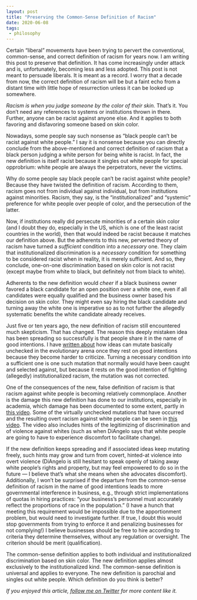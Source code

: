 ```yaml
---
layout: post
title: "Preserving the Common-Sense Definition of Racism"
date: 2020-06-08
tags:
 - philosophy
---
```


Certain “liberal” movements have been trying to pervert the conventional, common-sense, and correct definition of racism for years now. I am writing this post to preserve that definition. It has come increasingly under attack and is, unfortunately, becoming less and less adopted. This post is not meant to persuade liberals. It is meant as a record. I worry that a decade from now, the correct definition of racism will be but a faint echo from a distant time with little hope of resurrection unless it can be looked up somewhere.

*Racism is when you judge someone by the color of their skin.* That’s it. You don’t need any references to systems or institutions thrown in there. Further, anyone can be racist against anyone else. And it applies to both favoring and disfavoring someone based on skin color.

Nowadays, some people say such nonsense as “black people can’t be racist against white people.” I say it is nonsense because you can directly conclude from the above-mentioned and correct definition of racism that a black person judging a white person for being white is racist. In fact, the new definition is itself racist because it singles out white people for special opprobrium: white people are always the perpetrators, never the victims.

Why do some people say black people can’t be racist against white people? Because they have twisted the definition of racism. According to them, racism goes not from individual against individual, but from institutions against minorities. Racism, they say, is the “institutionalized” and “systemic” preference for white people over people of color, and the persecution of the latter.

Now, if institutions really did persecute minorities of a certain skin color (and I doubt they do, especially in the US, which is one of the least racist countries in the world), then that would indeed be racist because it matches our definition above. But the adherents to this new, perverted theory of racism have turned a *sufficient* condition into a *necessary* one. They claim that institutionalized discrimination is a *necessary* condition for something to be considered racist when in reality, it is merely sufficient. And so, they conclude, one-on-one discrimination based on skin color is not racist (except maybe from white to black, but definitely not from black to white).

Adherents to the new definition would *cheer* if a black business owner favored a black candidate for an open position over a white one, even if all candidates were equally qualified and the business owner based his decision on skin color. They might even say hiring the black candidate and turning away the white one is imperative so as to not further the allegedly systematic benefits the white candidate already receives.

Just five or ten years ago, the new definition of racism still encountered much skepticism. That has changed. The reason this deeply mistaken idea has been spreading so successfully is that people share it in the name of good intentions. I have [written about](https://medium.com/@hcd/how-do-some-peaceful-ideas-result-in-violent-protests-30c1284ae415) how ideas can mutate basically unchecked in the evolutionary arena once they rest on good intentions because they become harder to criticize. Turning a necessary condition into a sufficient one is one such mutation that normally would have been caught and selected against, but because it rests on the good intention of fighting (allegedly) institutionalized racism, the mutation was not corrected.

One of the consequences of the new, false definition of racism is that racism against white people is becoming relatively commonplace. Another is the damage this new definition has done to our institutions, especially in academia, which damage has been documented to some extent, partly in [this video](https://www.youtube.com/watch?v=FH2WeWgcSMk). Some of the virtually unchecked mutations that have occurred and the resulting overt racism against white people can be seen in [this video](https://www.youtube.com/watch?v=dteOQPzc_so). The video also includes hints of the legitimizing of discrimination and of violence against whites (such as when DiAngelo says that white people are going to have to experience discomfort to facilitate change).

If the new definition keeps spreading and if associated ideas keep mutating freely, such hints may grow and turn from covert, hinted-at violence into overt violence (DiAngelo is still hesitant to speak openly of taking away white people’s rights and property, but may feel empowered to do so in the future — I believe that’s what she means when she advocates discomfort). Additionally, I won’t be surprised if the departure from the common-sense definition of racism in the name of good intentions leads to more governmental interference in business, e.g., through strict implementations of quotas in hiring practices: “your business’s personnel must accurately reflect the proportions of race in the population.” (I have a hunch that meeting this requirement would be impossible due to the apportionment problem, but would need to investigate further. If true, I doubt this would stop governments from trying to enforce it and penalizing businesses for not complying!) I believe businesses should be free to hire according to criteria they determine themselves, without any regulation or oversight. The criterion should be merit (qualification).

The common-sense definition applies to both individual and institutionalized discrimination based on skin color. The new definition applies almost exclusively to the institutionalized kind. The common-sense definition is universal and applies to everyone. The new definition is parochial and singles out white people. Which definition do you think is better?

*If you enjoyed this article, [follow me on Twitter](https://twitter.com/dchackethal) for more content like it.*

